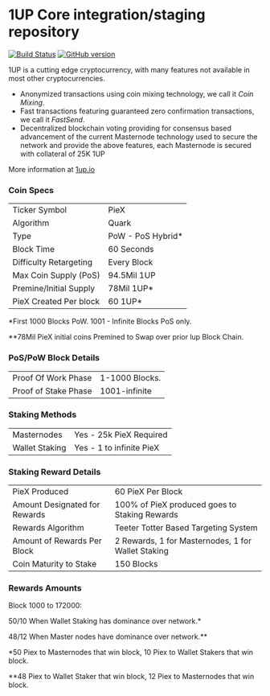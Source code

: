 1UP Core integration/staging repository
=====================================

[![Build Status](https://travis-ci.org/1UP-Project/1UP.svg?branch=master)](https://travis-ci.org/1UP-Project/1UP) [![GitHub version](https://badge.fury.io/gh/1UP-Project%2F1UP.svg)](https://badge.fury.io/gh/1UP-Project%2F1UP)

1UP is a cutting edge cryptocurrency, with many features not available in most other cryptocurrencies.
- Anonymized transactions using coin mixing technology, we call it _Coin Mixing_.
- Fast transactions featuring guaranteed zero confirmation transactions, we call it _FastSend_.
- Decentralized blockchain voting providing for consensus based advancement of the current Masternode
  technology used to secure the network and provide the above features, each Masternode is secured
  with collateral of 25K 1UP

More information at [1up.io](http://www.1up.io)

### Coin Specs
<table>
<tr><td>Ticker Symbol</td><td>PieX</td></tr>
<tr><td>Algorithm</td><td>Quark</td></tr>
<tr><td>Type</td><td>PoW - PoS Hybrid*</td></tr>
<tr><td>Block Time</td><td>60 Seconds</td></tr>
<tr><td>Difficulty Retargeting</td><td>Every Block</td></tr>
<tr><td>Max Coin Supply (PoS)</td><td>94.5Mil 1UP</td></tr>
<tr><td>Premine/Initial Supply</td><td>78Mil 1UP*</td></tr>
<tr><td>PieX Created Per block</td><td>60 1UP*</td></tr>
</table>

*First 1000 Blocks PoW. 1001 - Infinite Blocks PoS only.

**78Mil PieX initial coins Premined to Swap over prior lup Block Chain.

### PoS/PoW Block Details
<table>
<tr><td>Proof Of Work Phase</td><td>1-1000 Blocks.</td></tr>
<tr><td>Proof of Stake Phase</td><td>1001-infinite</td></tr>
</table>

### Staking Methods
<table>
<tr><td>Masternodes</td><td>Yes - 25k PieX Required</td></tr>
<tr><td>Wallet Staking</td><td>Yes - 1 to infinite PieX</td></tr>
</table>

### Staking Reward Details
<table>
<tr><td>PieX Produced</td><td>60 PieX Per Block</td></tr>
<tr><td>Amount Designated for Rewards</td><td>100% of PieX produced goes to Staking Rewards</td></tr>
<tr><td>Rewards Algorithm</td><td>Teeter Totter Based Targeting System</td></tr>
<tr><td>Amount of Rewards Per Block</td><td>2 Rewards, 1 for Masternodes, 1 for Wallet Staking</td></tr>
<tr><td>Coin Maturity to Stake</td><td>150 Blocks</td></tr>


</table>

### Rewards Amounts

Block 1000 to 172000:

50/10 When Wallet Staking has dominance over network.*

48/12 When Master nodes have dominance over network.**


*50 Piex to Masternodes that win block, 10 Piex to Wallet Stakers that win block.

**48 Piex to Wallet Staker that win block, 12 Piex to Masternodes that win block.

